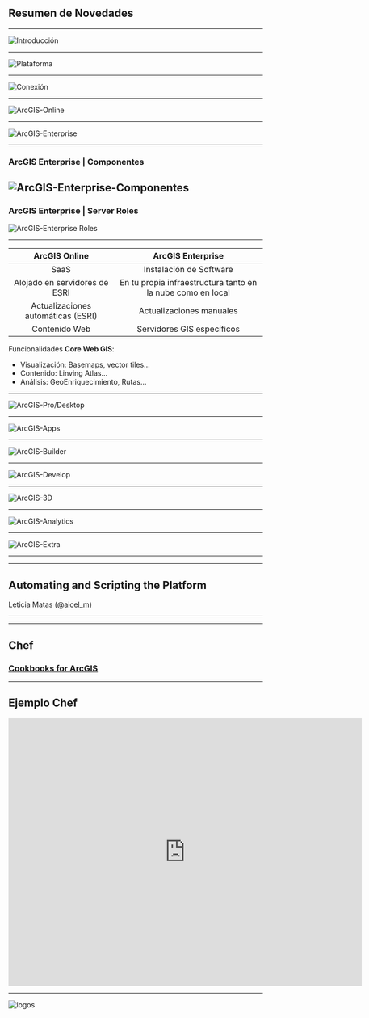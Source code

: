  <!-- .slide: class="title" -->

## Resumen de Novedades

---

<!-- .slide: class="section" -->

![Introducción](imgs/intro1.png)

---

![Plataforma](imgs/platform.png)

---

![Conexión](imgs/intro7.png)

---

![ArcGIS-Online](imgs/agol.png)

---

![ArcGIS-Enterprise](imgs/enterprise1.png)

---

<!-- .slide: class="section" -->

### ArcGIS Enterprise | Componentes

![ArcGIS-Enterprise-Componentes](imgs/enterprise.png)
---

### ArcGIS Enterprise | Server Roles

![ArcGIS-Enterprise Roles](imgs/roles.png)

---

|ArcGIS Online| ArcGIS Enterprise|
|:---:|:---:|
|SaaS| Instalación de Software|
|Alojado en servidores de ESRI| En tu propia infraestructura tanto en la nube como en local|
|Actualizaciones automáticas (ESRI)|Actualizaciones manuales|
|Contenido Web| Servidores GIS específicos|


Funcionalidades **Core Web GIS**:

- Visualización: Basemaps, vector tiles...
- Contenido: Linving Atlas...
- Análisis: GeoEnriquecimiento, Rutas...

---

![ArcGIS-Pro/Desktop](imgs/pro.png)

---

![ArcGIS-Apps](imgs/apps.png)

---

![ArcGIS-Builder](imgs/builder.png)

---

![ArcGIS-Develop](imgs/develop.png)

---

![ArcGIS-3D](imgs/td.png)

---

![ArcGIS-Analytics](imgs/analytics.png)

---

![ArcGIS-Extra](imgs/extra.png)

---

<!-- .slide: class="end" -->

---

<!-- .slide: class="title" -->

## Automating and Scripting the Platform
 Leticia Matas ([@aicel_m](//twitter.com/aicel_m))

---

<!-- .slide: class="part" -->

---

<!-- .slide: class="section center" -->

## Chef

### [Cookbooks for ArcGIS](https://github.com/Esri/arcgis-cookbook)

---

## Ejemplo Chef

<iframe width="700" height="530" src="https://www.youtube.com/embed/hQzNeJBtWHQ?t=3m23s" frameborder="0" allowfullscreen></iframe>

---

![logos](imgs/logos2.png)
